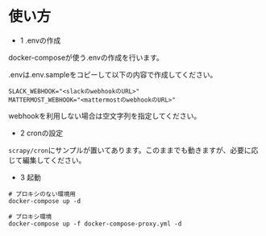 # 使い方

- 1 .envの作成

docker-composeが使う.envの作成を行います。

.envは.env.sampleをコピーして以下の内容で作成してください。

```
SLACK_WEBHOOK="<slackのwebhookのURL>"
MATTERMOST_WEBHOOK="<mattermostのwebhookのURL>"
```

webhookを利用しない場合は空文字列を指定してください。

- 2 cronの設定

`scrapy/cron`にサンプルが置いてあります。このままでも動きますが、必要に応じて編集してください。

- 3 起動

```
# プロキシのない環境用
docker-compose up -d

# プロキシ環境
docker-compose up -f docker-compose-proxy.yml -d
```


















